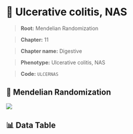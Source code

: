 # 🧪 Ulcerative colitis, NAS

> **Root:** Mendelian Randomization

> **Chapter:** 11  

> **Chapter name:** Digestive

> **Phenotype:** Ulcerative colitis, NAS  

> **Code:** `ULCERNAS`

## 🧬 Mendelian Randomization  

<img src="/MR/Figures/Forward/ULCERNAS.png"/>

## 📊 Data Table

<CsvTableMRF src="/MR_Data/Forward/ULCERNAS.csv"/>
